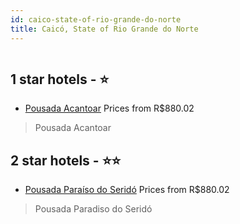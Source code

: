 ```yaml
---
id: caico-state-of-rio-grande-do-norte
title: Caicó, State of Rio Grande do Norte
---
```


<center><img src="https://static.hotelurbano.com/reservas/prod0/6/6722/5633d85a471a5_pousada-acantoar.jpg" alt="" /></center>


##  1 star hotels - ⭐️

-    [Pousada Acantoar](https://us.hurb.com/hotels/caico/pousada-acantoar-6722?cmp=18055) Prices from R$880.02
   > Pousada Acantoar

##  2 star hotels - ⭐️⭐️

-    [Pousada Paraíso do Seridó](https://us.hurb.com/hotels/caico/pousada-oasis-do-serido-6665?cmp=18055) Prices from R$880.02
   > Pousada Paradiso do Seridó
